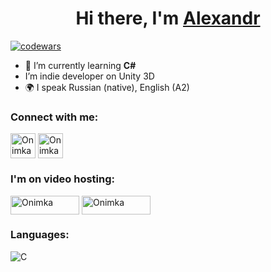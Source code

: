 <h1 align="center">Hi there, I'm <a href="https://t.me/bigest_bolt" target="_blank">Alexandr</a> </h1>

[![codewars](https://www.codewars.com/users/onimka/badges/small)](https://www.codewars.com/users/onimka)  


- 🌱 I’m currently learning **C#**
- I’m indie developer on Unity 3D
- 🌍 I speak Russian (native), English (A2)

### Connect with me:
<p align="left">
<a href="https://t.me/bigest_bolt" target="blank"><img align="center" src="https://raw.githubusercontent.com/daniilshat/daniilshat/2d7eafe5250314b3d422c86b35de062e0f1f5178/icons/Telegram.svg" alt="Onimka" height="40" width="40" /></a>
<a href="https://vk.com/id144272398" target="blank"><img align="center" src="https://raw.githubusercontent.com/daniilshat/daniilshat/2d7eafe5250314b3d422c86b35de062e0f1f5178/icons/vk.svg" alt="Onimka" height="40" width="40" /></a>
</p>  

### I'm on video hosting: 

<p align="left">
<a href="https://www.tiktok.com/@onimkas" target="blank"><img align="center" src="https://camo.githubusercontent.com/40081f072e4d6090eb9e8b68e006d1294155b9ef7fc7681163b7fedf997e0dd8/68747470733a2f2f696d672e736869656c64732e696f2f62616467652f54696b546f6b2d2532333030303030302e7376673f7374796c653d666f722d7468652d6261646765266c6f676f3d54696b546f6b266c6f676f436f6c6f723d7768697465" alt="Onimka" height="30" width="110" /></a>
<a href="https://www.youtube.com/channel/UCw3fyEMdYs1SlZPcL-3Qgpg" target="blank"><img align="center" src="https://camo.githubusercontent.com/165da3cf9ab80bd8395e6de8c28077d68982319c6ecf871f6f54443c68886840/68747470733a2f2f696d672e736869656c64732e696f2f62616467652f596f75547562652d2532334646303030302e7376673f7374796c653d666f722d7468652d6261646765266c6f676f3d596f7554756265266c6f676f436f6c6f723d7768697465" alt="Onimka" height="30" width="110" /></a>

</p>

### Languages:
![C](https://img.shields.io/badge/c-%2300599C.svg?style=for-the-badge&logo=c&logoColor=white)
